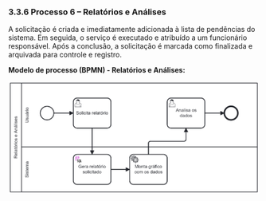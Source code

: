 ### 3.3.6 Processo 6 – Relatórios e Análises

A solicitação é criada e imediatamente adicionada à lista de pendências do sistema. Em seguida, o serviço é executado e atribuído a um funcionário responsável. Após a conclusão, a solicitação é marcada como finalizada e arquivada para controle e registro. 

**Modelo de processo (BPMN) - Relatórios e Análises:**

![Serviço - Relatórios e Análises](https://github.com/ICEI-PUCMinas-PSG-SI-TI/psg-si-2025-1-p3-tiapn-6818100-easyhostproject/blob/main/docs/images/Diagrama%20Processo%206%20%E2%80%93%20Relat%C3%B3rios%20e%20An%C3%A1lises.png)

